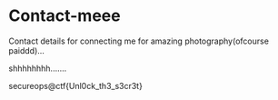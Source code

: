 # Contact-meee
Contact details for connecting me for amazing photography(ofcourse paiddd)...


shhhhhhhh.......


secureops@ctf{Unl0ck_th3_s3cr3t}

